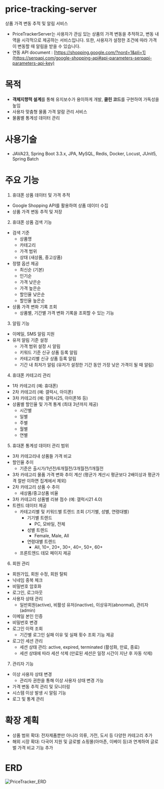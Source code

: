 # price-tracking-server
상품 가격 변동 추적 및 알림 서비스
- PriceTrackerServer는 사용자가 관심 있는 상품의 가격 변동을 추적하고, 변동 내역을 시각적으로 제공하는 서비스입니다. 또한, 사용자가 설정한 조건에 따라 가격이 변동할 때 알림을 받을 수 있습니다.
- 연동 API document : [https://shopping.google.com/?nord=1&pli=1](https://serpapi.com/google-shopping-api#api-parameters-serpapi-parameters-api-key)

# 목적
- **객체지향적 설계**를 통해 유지보수가 용이하게 개발, **클린 코드**를 구현하여 가독성을 높임
- 사용자 맞춤형 물품 가격 알람 관리 서비스
- 물품별 통계성 데이터 관리

# 사용기술
- JAVA23, Spring Boot 3.3.x, JPA, MySQL, Redis, Docker, Locust, JUnit5, Spring Batch

# 주요 기능
1. 휴대폰 상품 데이터 및 가격 추적
- Google Shopping API를 활용하여 상품 데이터 수집
- 상품 가격 변동 추적 및 저장
2. 휴대폰 상품 검색 기능
- 검색 기준
  - 상품명
  - 카테고리
  - 가격 범위
  - 상태 (새상품, 중고상품)
- 정렬 옵션 제공
  - 최신순 (기본)
  - 인기순
  - 가격 낮은순
  - 가격 높은순
  - 할인율 낮은순
  - 할인율 높은순
- 상품 가격 변화 기록 조회
  - 상품별, 기간별 가격 변화 기록을 조회할 수 있는 기능
3. 알림 기능
- 이메일, SMS 알림 지원
- 유저 알림 기준 설정
  - 가격 범위 설정 시 알림
  - 키워드 기준 신규 상품 등록 알림
  - 카테고리별 신규 상품 등록 알림
  - 기간 내 최저가 알림 (유저가 설정한 기간 동안 가장 낮은 가격이 될 때 알림)
4. 휴대폰 카테고리 관리
- 1차 카테고리 (예: 휴대폰)
- 2차 카테고리 (예: 갤럭시, 아이폰)
- 3차 카테고리 (예: 갤럭시25, 아이폰16 등) 
- 상품별 할인율 및 가격 통계 (최대 3년까지 제공)
  - 시간별
  - 일별
  - 주별
  - 월별
  - 연별
5. 휴대폰 통계성 데이터 관리 범위
- 3차 카테고리내 상품들 가격 비교
- 할인율 추이
  - 기준은 출시가/1년전/6개월전/3개월전/1개월전
- 3차 카테고리 물품 가격 변화 추이 계산
  (평균가 계산시 평균보다 2배이상과 평균가격 절반 이하면 집계에서 제외)
- 2차 카테고리 상품 수 추이
  - 새상품/중고상품 비율
- 3차 카테고리 상품별 리뷰 점수 (예: 갤럭시21 4.0)
- 트렌드 데이터 제공
  - 카테고리별 및 키워드별 트렌드 조회 (기기별, 성별, 연령대별)
    - 기기별 트렌드
      - PC, 모바일, 전체
    - 성별 트렌드
      - Female, Male, All
    - 연령대별 트렌드
      - All, 10+, 20+, 30+, 40+, 50+, 60+
  - 프론트엔드 데모 페이지 제공
6. 회원 관리
- 회원가입, 회원 수정, 회원 탈퇴
- 닉네임 중복 체크
- 비밀번호 암호화
- 로그인, 로그아웃
- 사용자 상태 관리
  - 일반회원(active), 비활성 유저(inactive), 이상유저(abnormal), 관리자(admin)
- 이메일 본인 인증
- 비밀번호 변경
- 로그인 이력 조회
  - 기간별 로그인 실패 이유 및 실패 횟수 조회 기능 제공
- 로그인 세션 관리
  - 세션 상태 관리: active, expired, terminated (활성화, 만료, 종료)
  - 세션 상태에 따라 세션 삭제 (만료된 세션은 일정 시간이 지난 후 자동 삭제)
7. 관리자 기능
- 이상 사용자 상태 변경
  - 관리자 권한을 통해 이상 사용자 상태 변경 가능
- 가격 변동 추적 관리 및 모니터링
- 시스템 이상 발생 시 알림 기능
- 로그 및 통계 관리
  
# 확장 계획
- 상품 범위 확대: 전자제품뿐만 아니라 의류, 가전, 도서 등 다양한 카테고리 추가
- 해외 시장 확대: 다국어 지원 및 글로벌 쇼핑몰(아마존, 이베이 등)과 연계하여 글로벌 가격 비교 기능 추가

# ERD
![PriceTracker_ERD](https://github.com/user-attachments/assets/ac394f0c-2a7f-418e-a982-0980fbc36aad)

